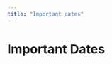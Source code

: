 ```yaml
---
title: "Important dates"
---
```

# Important Dates

<!-- [% .deadlines %]
## Full papers
* **Paper registration deadline** 8 December 2022, 17:00 UTC
* **Paper submission deadline** 15 December 2022, 23:59 UTC
* **Reviews due** 24 January 2022
* **Final decisions** 8 February 2022

## Short papers
* **Paper submission deadline** TBD April 2023
* **Final decisions** TBD May 2023

## Conference dates
* **Main event**  10-12 July 2023
[% / %] -->